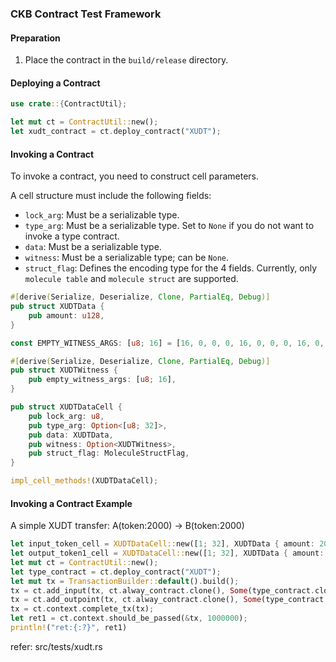 ### CKB Contract Test Framework

#### Preparation

1. Place the contract in the `build/release` directory.

#### Deploying a Contract
```rust
use crate::{ContractUtil};

let mut ct = ContractUtil::new();
let xudt_contract = ct.deploy_contract("XUDT");
```

#### Invoking a Contract

To invoke a contract, you need to construct cell parameters.

A cell structure must include the following fields:
- `lock_arg`: Must be a serializable type.
- `type_arg`: Must be a serializable type. Set to `None` if you do not want to invoke a type contract.
- `data`: Must be a serializable type.
- `witness`: Must be a serializable type; can be `None`.
- `struct_flag`: Defines the encoding type for the 4 fields. Currently, only `molecule table` and `molecule struct` are supported.

```rust
#[derive(Serialize, Deserialize, Clone, PartialEq, Debug)]
pub struct XUDTData {
    pub amount: u128,
}

const EMPTY_WITNESS_ARGS: [u8; 16] = [16, 0, 0, 0, 16, 0, 0, 0, 16, 0, 0, 0, 16, 0, 0, 0];

#[derive(Serialize, Deserialize, Clone, PartialEq, Debug)]
pub struct XUDTWitness {
    pub empty_witness_args: [u8; 16],
}

pub struct XUDTDataCell {
    pub lock_arg: u8,
    pub type_arg: Option<[u8; 32]>,
    pub data: XUDTData,
    pub witness: Option<XUDTWitness>,
    pub struct_flag: MoleculeStructFlag,
}

impl_cell_methods!(XUDTDataCell);
```

#### Invoking a Contract Example

A simple XUDT transfer: A(token:2000) -> B(token:2000)

```rust
let input_token_cell = XUDTDataCell::new([1; 32], XUDTData { amount: 2000 });
let output_token1_cell = XUDTDataCell::new([1; 32], XUDTData { amount: 2000 });
let mut ct = ContractUtil::new();
let type_contract = ct.deploy_contract("XUDT");
let mut tx = TransactionBuilder::default().build();
tx = ct.add_input(tx, ct.alway_contract.clone(), Some(type_contract.clone()), &input_token_cell, 100);
tx = ct.add_outpoint(tx, ct.alway_contract.clone(), Some(type_contract.clone()), &output_token1_cell, 100);
tx = ct.context.complete_tx(tx);
let ret1 = ct.context.should_be_passed(&tx, 1000000);
println!("ret:{:?}", ret1)
```

refer: src/tests/xudt.rs